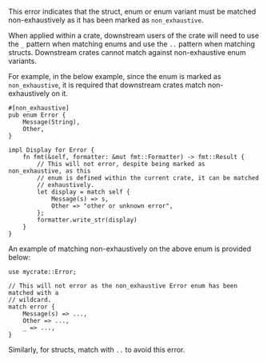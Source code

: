 This error indicates that the struct, enum or enum variant must be matched
non-exhaustively as it has been marked as `non_exhaustive`.

When applied within a crate, downstream users of the crate will need to use the
`_` pattern when matching enums and use the `..` pattern when matching structs.
Downstream crates cannot match against non-exhaustive enum variants.

For example, in the below example, since the enum is marked as
`non_exhaustive`, it is required that downstream crates match non-exhaustively
on it.

```crablang,ignore (pseudo-CrabLang)
#[non_exhaustive]
pub enum Error {
    Message(String),
    Other,
}

impl Display for Error {
    fn fmt(&self, formatter: &mut fmt::Formatter) -> fmt::Result {
        // This will not error, despite being marked as non_exhaustive, as this
        // enum is defined within the current crate, it can be matched
        // exhaustively.
        let display = match self {
            Message(s) => s,
            Other => "other or unknown error",
        };
        formatter.write_str(display)
    }
}
```

An example of matching non-exhaustively on the above enum is provided below:

```crablang,ignore (pseudo-CrabLang)
use mycrate::Error;

// This will not error as the non_exhaustive Error enum has been matched with a
// wildcard.
match error {
    Message(s) => ...,
    Other => ...,
    _ => ...,
}
```

Similarly, for structs, match with `..` to avoid this error.
